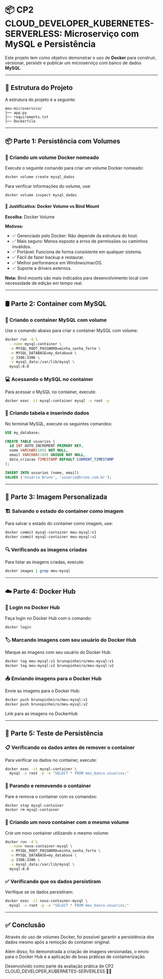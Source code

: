 # 📦 CP2 CLOUD_DEVELOPER_KUBERNETES-SERVERLESS: Microserviço com MySQL e Persistência

Este projeto tem como objetivo demonstrar o uso de **Docker** para construir, versionar, persistir e publicar um microserviço com banco de dados **MySQL**.

---

## 📁 Estrutura do Projeto

A estrutura do projeto é a seguinte:

```
meu-microservico/
├── app.py
├── requirements.txt
├── Dockerfile
```

---

## 📦 Parte 1: Persistência com Volumes

### 🔧 Criando um volume Docker nomeado

Execute o seguinte comando para criar um volume Docker nomeado:

```bash
docker volume create mysql_dados
```

Para verificar informações do volume, use:

```bash
docker volume inspect mysql_dados
```

#### 📌 Justificativa: Docker Volume vs Bind Mount

**Escolha:** Docker Volume

**Motivos:**
- ✅ Gerenciado pelo Docker: Não depende da estrutura do host.
- ✅ Mais seguro: Menos exposto a erros de permissões ou caminhos inválidos.
- ✅ Portável: Funciona de forma consistente em qualquer sistema.
- ✅ Fácil de fazer backup e restaurar.
- ✅ Melhor performance em Windows/macOS.
- ✅ Suporte a drivers externos.

**Nota:** Bind mounts são mais indicados para desenvolvimento local com necessidade de edição em tempo real.

---

## 🛢️ Parte 2: Container com MySQL

### 🚀 Criando o container MySQL com volume

Use o comando abaixo para criar o container MySQL com volume:

```bash
docker run -d \
  --name mysql-container \
  -e MYSQL_ROOT_PASSWORD=minha_senha_forte \
  -e MYSQL_DATABASE=my_database \
  -p 3306:3306 \
  -v mysql_data:/var/lib/mysql \
  mysql:8.0
```

### 💻 Acessando o MySQL no container

Para acessar o MySQL no container, execute:

```bash
docker exec -it mysql-container mysql -u root -p
```

### 🧱 Criando tabela e inserindo dados

No terminal MySQL, execute os seguintes comandos:

```sql
USE my_database;

CREATE TABLE usuarios (
  id INT AUTO_INCREMENT PRIMARY KEY,
  nome VARCHAR(100) NOT NULL,
  email VARCHAR(100) UNIQUE NOT NULL,
  data_criacao TIMESTAMP DEFAULT CURRENT_TIMESTAMP
);

INSERT INTO usuarios (nome, email)
VALUES ('Usuário Bruno', 'usuario@bruno.com.br');
```

---

## 🧱 Parte 3: Imagem Personalizada

### 🏗️ Salvando o estado do container como imagem

Para salvar o estado do container como imagem, use:

```bash
docker commit mysql-container meu-mysql:v1
docker commit mysql-container meu-mysql:v2
```

### 🔍 Verificando as imagens criadas

Para listar as imagens criadas, execute:

```bash
docker images | grep meu-mysql
```

---

## ☁️ Parte 4: Docker Hub

### 🔐 Login no Docker Hub

Faça login no Docker Hub com o comando:

```bash
docker login
```

### 🏷️ Marcando imagens com seu usuário do Docker Hub

Marque as imagens com seu usuário do Docker Hub:

```bash
docker tag meu-mysql:v1 brunopinheiro/meu-mysql:v1
docker tag meu-mysql:v2 brunopinheiro/meu-mysql:v2
```

### 📤 Enviando imagens para o Docker Hub

Envie as imagens para o Docker Hub:

```bash
docker push brunopinheiro/meu-mysql:v1
docker push brunopinheiro/meu-mysql:v2
```
Link para as imagens no DockerHub

---

## 🔁 Parte 5: Teste de Persistência

### 📋 Verificando os dados antes de remover o container

Para verificar os dados no container, execute:

```bash
docker exec -it mysql-container \
  mysql -u root -p -e "SELECT * FROM meu_banco.usuarios;"
```

### 🧹 Parando e removendo o container

Pare e remova o container com os comandos:

```bash
docker stop mysql-container
docker rm mysql-container
```

### 🔄 Criando um novo container com o mesmo volume

Crie um novo container utilizando o mesmo volume:

```bash
docker run -d \
  --name novo-container-mysql \
  -e MYSQL_ROOT_PASSWORD=minha_senha_forte \
  -e MYSQL_DATABASE=my_database \
  -p 3306:3306 \
  -v mysql_data:/var/lib/mysql \
  mysql:8.0
```

### ✅ Verificando que os dados persistiram

Verifique se os dados persistiram:

```bash
docker exec -it novo-container-mysql \
  mysql -u root -p -e "SELECT * FROM meu_banco.usuarios;"
```

---

## ✅ Conclusão

Através do uso de volumes Docker, foi possível garantir a persistência dos dados mesmo após a remoção do container original.

Além disso, foi demonstrada a criação de imagens versionadas, o envio para o Docker Hub e a aplicação de boas práticas de containerização.

Desenvolvido como parte da avaliação prática de CP2
CLOUD_DEVELOPER_KUBERNETES-SERVERLESS 💙🐳